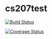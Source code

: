 
# cs207test

[![Build Status](https://travis-ci.org/wenbofu/cs207test.svg?branch=master)](https://travis-ci.org/wenbofu/cs207test)

[![Coverage Status](https://coveralls.io/repos/github/wenbofu/cs207test/badge.svg?branch=master)](https://coveralls.io/github/wenbofu/cs207test?branch=master)